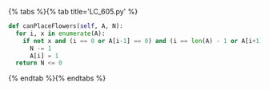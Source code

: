 {% tabs %}{% tab title='LC_605.py' %}

```py
def canPlaceFlowers(self, A, N):
  for i, x in enumerate(A):
    if not x and (i == 0 or A[i-1] == 0) and (i == len(A) - 1 or A[i+1] == 0):
      N -= 1
      A[i] = 1
  return N <= 0
```

{% endtab %}{% endtabs %}
